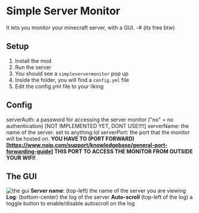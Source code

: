 # Simple Server Monitor
It lets you monitor your minecraft server, with a GUI.
-# (its free btw)

## Setup
1. Install the mod
2. Run the server
3. You should see a `simpleservermonitor` pop up
4. Inside the folder, you will find a `config.yml` file
5. Edit the config.yml file to your liking

## Config
serverAuth: a password for accessing the server monitor ("no" = no authentication) \[NOT IMPLEMENTED YET, DONT USE!!!!\]
serverName: the name of the server. set to anything lol
serverPort: the port that the monitor will be hosted on. **YOU HAVE TO (PORT FORWARD)[https://www.noip.com/support/knowledgebase/general-port-forwarding-guide] THIS PORT TO ACCESS THE MONITOR FROM OUTSIDE YOUR WIFI!**

## The GUI
![the gui](https://i.imgur.com/WlriOVg.png)
**Server name**: (top-left) the name of the server you are viewing
**Log**: (bottom-center) the log of the server
**Auto-scroll** (top-left of the log) a toggle button to enable/disable autoscroll on the log
